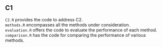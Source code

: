 ## C1

`C2.R` provides the code to address C2. \
`methods.R` encompasses all the methods under consideration. \
`evaluation.R` offers the code to evaluate the performance of each method. \
`comparison.R` has the code for comparing the performance of various methods.
